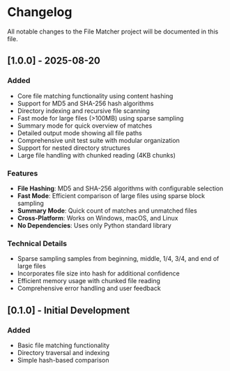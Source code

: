 # Changelog

All notable changes to the File Matcher project will be documented in this file.

## [1.0.0] - 2025-08-20

### Added
- Core file matching functionality using content hashing
- Support for MD5 and SHA-256 hash algorithms
- Directory indexing and recursive file scanning
- Fast mode for large files (>100MB) using sparse sampling
- Summary mode for quick overview of matches
- Detailed output mode showing all file paths
- Comprehensive unit test suite with modular organization
- Support for nested directory structures
- Large file handling with chunked reading (4KB chunks)

### Features
- **File Hashing**: MD5 and SHA-256 algorithms with configurable selection
- **Fast Mode**: Efficient comparison of large files using sparse block sampling
- **Summary Mode**: Quick count of matches and unmatched files
- **Cross-Platform**: Works on Windows, macOS, and Linux
- **No Dependencies**: Uses only Python standard library

### Technical Details
- Sparse sampling samples from beginning, middle, 1/4, 3/4, and end of large files
- Incorporates file size into hash for additional confidence
- Efficient memory usage with chunked file reading
- Comprehensive error handling and user feedback

## [0.1.0] - Initial Development

### Added
- Basic file matching functionality
- Directory traversal and indexing
- Simple hash-based comparison
